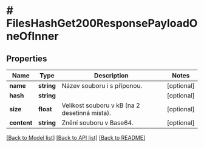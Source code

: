 # # FilesHashGet200ResponsePayloadOneOfInner

## Properties

Name | Type | Description | Notes
------------ | ------------- | ------------- | -------------
**name** | **string** | Název souboru i s příponou. | [optional]
**hash** | **string** |  | [optional]
**size** | **float** | Velikost souboru v kB (na 2 desetinná místa). | [optional]
**content** | **string** | Znění souboru v Base64. | [optional]

[[Back to Model list]](../../README.md#models) [[Back to API list]](../../README.md#endpoints) [[Back to README]](../../README.md)
